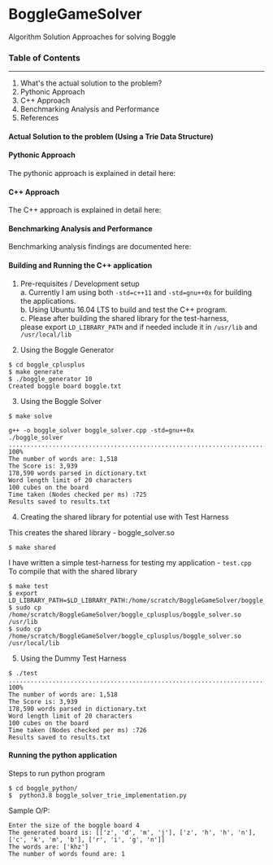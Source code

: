 # BoggleGameSolver    
Algorithm Solution Approaches for solving Boggle       


### Table of Contents
----------------------
1. What's the actual solution to the problem?     
2. Pythonic Approach     
3. C++ Approach     
4. Benchmarking Analysis and Performance      
5. References    

#### Actual Solution to the problem (Using a Trie Data Structure)           


#### Pythonic Approach            
The pythonic approach is explained in detail here:                 

#### C++ Approach    
The C++ approach is explained in detail here:                    


#### Benchmarking Analysis and Performance          
Benchmarking analysis findings are documented here:             


#### Building and Running the C++ application   
1. Pre-requisites / Development setup               
      a. Currently I am using both `-std=c++11` and `-std=gnu++0x` for building the applications.          
      b. Using Ubuntu 16.04 LTS to build and test the C++ program.          
      c. Please after building the shared library for the test-harness,    
         please export `LD_LIBRARY_PATH` and if needed include it in `/usr/lib` and `/usr/local/lib`     


2. Using the Boggle Generator   
```
$ cd boggle_cplusplus
$ make generate
$ ./boggle_generator 10
Created boggle board boggle.txt
```

3. Using the Boggle Solver
```
$ make solve

g++ -o boggle_solver boggle_solver.cpp -std=gnu++0x
./boggle_solver
.................................................................................................... 100%
The number of words are: 1,518
The Score is: 3,939
178,590 words parsed in dictionary.txt
Word length limit of 20 characters
100 cubes on the board
Time taken (Nodes checked per ms) :725
Results saved to results.txt
```

4. Creating the shared library for potential use with Test Harness    

This creates the shared library - boggle_solver.so
```
$ make shared
```
I have written a simple test-harness for testing my application - `test.cpp`      
To compile that with the shared library

```
$ make test
$ export LD_LIBRARY_PATH=$LD_LIBRARY_PATH:/home/scratch/BoggleGameSolver/boggle_cplusplus/boggle_solver.so
$ sudo cp /home/scratch/BoggleGameSolver/boggle_cplusplus/boggle_solver.so /usr/lib
$ sudo cp /home/scratch/BoggleGameSolver/boggle_cplusplus/boggle_solver.so /usr/local/lib
```

5. Using the Dummy Test Harness   
```
$ ./test
.................................................................................................... 100%
The number of words are: 1,518
The Score is: 3,939
178,590 words parsed in dictionary.txt
Word length limit of 20 characters
100 cubes on the board
Time taken (Nodes checked per ms) :726
Results saved to results.txt
```

#### Running the python application          

Steps to run python program      
```
$ cd boggle_python/
$  python3.8 boggle_solver_trie_implementation.py
```
Sample O/P:

```
Enter the size of the boggle board 4
The generated board is: [['z', 'd', 'm', 'j'], ['z', 'h', 'h', 'n'], ['c', 'k', 'm', 'b'], ['r', 'i', 'g', 'n']]
The words are: ['khz']
The number of words found are: 1
```

